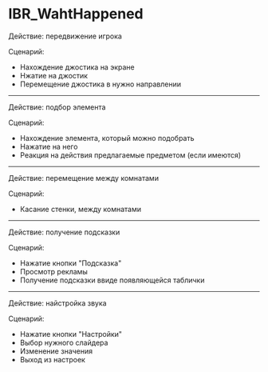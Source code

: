 # IBR_WahtHappened
Действие: передвижение игрока

Сценарий: 
* Нахождение джостика на экране
* Нжатие на джостик
* Перемещение джостика в нужно направлении

***

Действие: подбор элемента

Сценарий:
* Нахождение элемента, который можно подобрать
* Нажатие на него
* Реакция на действия предлагаемые предметом (если имеются)

***

Действие: перемещение между комнатами

Сценарий:
* Касание стенки, между комнатами

***

Действие: получение подсказки

Сценарий:
* Нажатие кнопки "Подсказка"
* Просмотр рекламы
* Получение подсказки ввиде появляющейся таблички

***

Действие: найстройка звука

Сценарий:
* Нажатие кнопки "Настройки"
* Выбор нужного слайдера
* Изменение значения
* Выход из настроек

